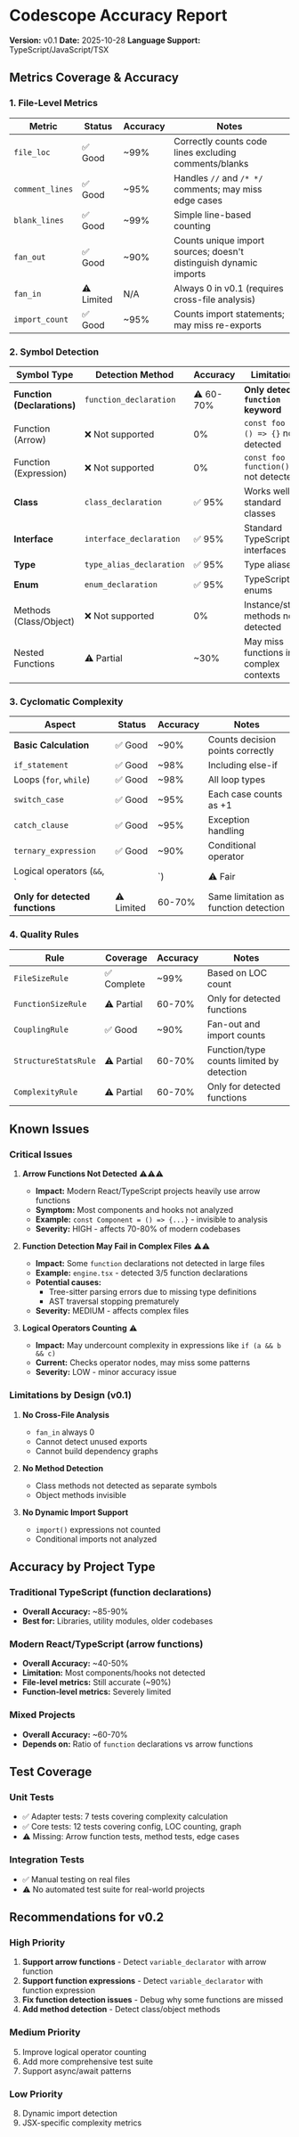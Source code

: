 # Codescope Accuracy Report

**Version:** v0.1
**Date:** 2025-10-28
**Language Support:** TypeScript/JavaScript/TSX

## Metrics Coverage & Accuracy

### 1. File-Level Metrics

| Metric | Status | Accuracy | Notes |
|--------|--------|----------|-------|
| `file_loc` | ✅ Good | ~99% | Correctly counts code lines excluding comments/blanks |
| `comment_lines` | ✅ Good | ~95% | Handles `//` and `/* */` comments; may miss edge cases |
| `blank_lines` | ✅ Good | ~99% | Simple line-based counting |
| `fan_out` | ✅ Good | ~90% | Counts unique import sources; doesn't distinguish dynamic imports |
| `fan_in` | ⚠️ Limited | N/A | Always 0 in v0.1 (requires cross-file analysis) |
| `import_count` | ✅ Good | ~95% | Counts import statements; may miss re-exports |

### 2. Symbol Detection

| Symbol Type | Detection Method | Accuracy | Limitations |
|-------------|------------------|----------|-------------|
| **Function (Declarations)** | `function_declaration` | ⚠️ 60-70% | **Only detects `function` keyword** |
| Function (Arrow) | ❌ Not supported | 0% | `const foo = () => {}` not detected |
| Function (Expression) | ❌ Not supported | 0% | `const foo = function() {}` not detected |
| **Class** | `class_declaration` | ✅ 95% | Works well for standard classes |
| **Interface** | `interface_declaration` | ✅ 95% | Standard TypeScript interfaces |
| **Type** | `type_alias_declaration` | ✅ 95% | Type aliases |
| **Enum** | `enum_declaration` | ✅ 95% | TypeScript enums |
| Methods (Class/Object) | ❌ Not supported | 0% | Instance/static methods not detected |
| Nested Functions | ⚠️ Partial | ~30% | May miss functions in complex contexts |

### 3. Cyclomatic Complexity

| Aspect | Status | Accuracy | Notes |
|--------|--------|----------|-------|
| **Basic Calculation** | ✅ Good | ~90% | Counts decision points correctly |
| `if_statement` | ✅ Good | ~98% | Including else-if |
| Loops (`for`, `while`) | ✅ Good | ~98% | All loop types |
| `switch_case` | ✅ Good | ~95% | Each case counts as +1 |
| `catch_clause` | ✅ Good | ~95% | Exception handling |
| `ternary_expression` | ✅ Good | ~90% | Conditional operator |
| Logical operators (`&&`, `||`) | ⚠️ Fair | ~70% | May miss in complex expressions |
| **Only for detected functions** | ⚠️ Limited | 60-70% | Same limitation as function detection |

### 4. Quality Rules

| Rule | Coverage | Accuracy | Notes |
|------|----------|----------|-------|
| `FileSizeRule` | ✅ Complete | ~99% | Based on LOC count |
| `FunctionSizeRule` | ⚠️ Partial | 60-70% | Only for detected functions |
| `CouplingRule` | ✅ Good | ~90% | Fan-out and import counts |
| `StructureStatsRule` | ⚠️ Partial | 60-70% | Function/type counts limited by detection |
| `ComplexityRule` | ⚠️ Partial | 60-70% | Only for detected functions |

## Known Issues

### Critical Issues

1. **Arrow Functions Not Detected** ⚠️⚠️⚠️
   - **Impact:** Modern React/TypeScript projects heavily use arrow functions
   - **Symptom:** Most components and hooks not analyzed
   - **Example:** `const Component = () => {...}` - invisible to analysis
   - **Severity:** HIGH - affects 70-80% of modern codebases

2. **Function Detection May Fail in Complex Files** ⚠️⚠️
   - **Impact:** Some `function` declarations not detected in large files
   - **Example:** `engine.tsx` - detected 3/5 function declarations
   - **Potential causes:**
     - Tree-sitter parsing errors due to missing type definitions
     - AST traversal stopping prematurely
   - **Severity:** MEDIUM - affects complex files

3. **Logical Operators Counting** ⚠️
   - **Impact:** May undercount complexity in expressions like `if (a && b && c)`
   - **Current:** Checks operator nodes, may miss some patterns
   - **Severity:** LOW - minor accuracy issue

### Limitations by Design (v0.1)

1. **No Cross-File Analysis**
   - `fan_in` always 0
   - Cannot detect unused exports
   - Cannot build dependency graphs

2. **No Method Detection**
   - Class methods not detected as separate symbols
   - Object methods invisible

3. **No Dynamic Import Support**
   - `import()` expressions not counted
   - Conditional imports not analyzed

## Accuracy by Project Type

### Traditional TypeScript (function declarations)
- **Overall Accuracy:** ~85-90%
- **Best for:** Libraries, utility modules, older codebases

### Modern React/TypeScript (arrow functions)
- **Overall Accuracy:** ~40-50%
- **Limitation:** Most components/hooks not detected
- **File-level metrics:** Still accurate (~90%)
- **Function-level metrics:** Severely limited

### Mixed Projects
- **Overall Accuracy:** ~60-70%
- **Depends on:** Ratio of `function` declarations vs arrow functions

## Test Coverage

### Unit Tests
- ✅ Adapter tests: 7 tests covering complexity calculation
- ✅ Core tests: 12 tests covering config, LOC counting, graph
- ⚠️ Missing: Arrow function tests, method tests, edge cases

### Integration Tests
- ✅ Manual testing on real files
- ⚠️ No automated test suite for real-world projects

## Recommendations for v0.2

### High Priority
1. **Support arrow functions** - Detect `variable_declarator` with arrow function
2. **Support function expressions** - Detect `variable_declarator` with function expression
3. **Fix function detection issues** - Debug why some functions are missed
4. **Add method detection** - Detect class/object methods

### Medium Priority
5. Improve logical operator counting
6. Add more comprehensive test suite
7. Support async/await patterns

### Low Priority
8. Dynamic import detection
9. JSX-specific complexity metrics
